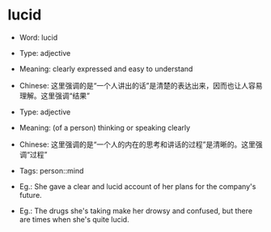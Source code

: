 # lucid

- Word: lucid

- Type: adjective
- Meaning: clearly expressed and easy to understand
- Chinese: 这里强调的是“一个人讲出的话”是清楚的表达出来，因而也让人容易理解。这里强调“结果”

- Type: adjective
- Meaning: (of a person) thinking or speaking clearly
- Chinese: 这里强调的是“一个人的内在的思考和讲话的过程”是清晰的。这里强调“过程”
- Tags: person::mind
- Eg.: She gave a clear and lucid account of her plans for the company's future.
- Eg.: The drugs she's taking make her drowsy and confused, but there are times when she's quite lucid.

